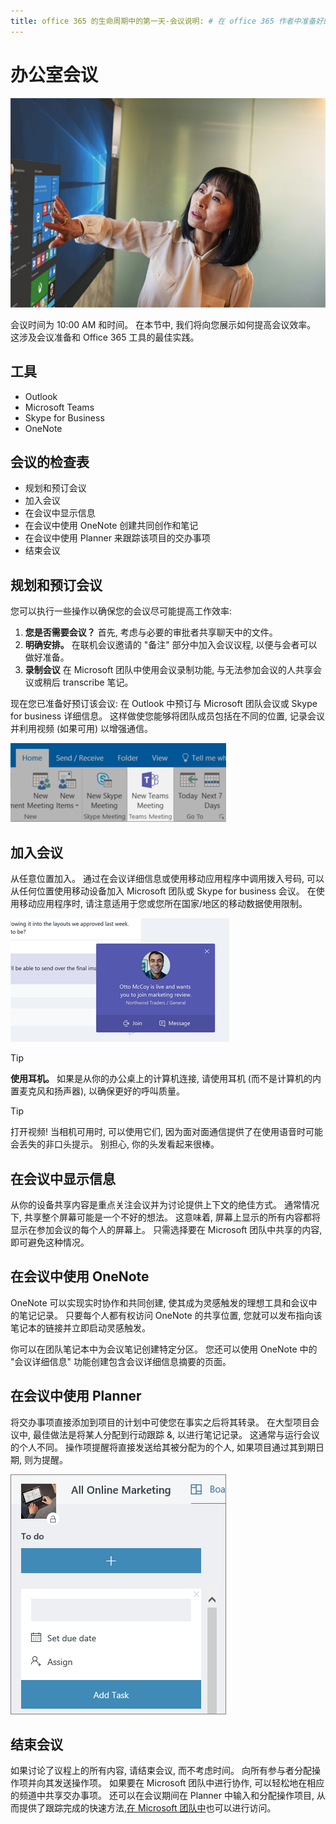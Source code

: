 ```yaml
---
title: office 365 的生命周期中的第一天-会议说明: # 在 office 365 作者中准备好的快速步骤: {github-id} # karuanag ms. author: {毫秒-别名} # karuanag ms. 日期: {@date}          # 02/01/2019 毫秒。主题: 入门号码帮助
---
```


# <a name="meeting-at-the-office"></a>办公室会议

![上下班](media/ditl_meeting.png)

会议时间为 10:00 AM 和时间。 在本节中, 我们将向您展示如何提高会议效率。  这涉及会议准备和 Office 365 工具的最佳实践。  

## <a name="tools"></a>工具
- Outlook
- Microsoft Teams
- Skype for Business
- OneNote

## <a name="checklist-for-your-meeting"></a>会议的检查表
- 规划和预订会议
- 加入会议
- 在会议中显示信息
- 在会议中使用 OneNote 创建共同创作和笔记
- 在会议中使用 Planner 来跟踪该项目的交办事项
- 结束会议
 
## <a name="plan-and-book-your-meeting"></a>规划和预订会议
您可以执行一些操作以确保您的会议尽可能提高工作效率:

1. **您是否需要会议？** 首先, 考虑与必要的审批者共享聊天中的文件。  
1. **明确安排。**  在联机会议邀请的 "备注" 部分中加入会议议程, 以便与会者可以做好准备。
1. **录制会议** 在 Microsoft 团队中使用会议录制功能, 与无法参加会议的人共享会议或稍后 transcribe 笔记。  

现在您已准备好预订该会议: 在 Outlook 中预订与 Microsoft 团队会议或 Skype for business 详细信息。 这样做使您能够将团队成员包括在不同的位置, 记录会议并利用视频 (如果可用) 以增强通信。 

![Outlook 中的团队 ](media/ditl_teamsoutlook.png)

## <a name="join-a-meeting"></a>加入会议
从任意位置加入。 通过在会议详细信息或使用移动应用程序中调用拨入号码, 可以从任何位置使用移动设备加入 Microsoft 团队或 Skype for business 会议。 在使用移动应用程序时, 请注意适用于您或您所在国家/地区的移动数据使用限制。

![团队会议加入通知](media/ditl_teamsjoin.png)

> [!TIP]
> **使用耳机。** 如果是从你的办公桌上的计算机连接, 请使用耳机 (而不是计算机的内置麦克风和扬声器), 以确保更好的呼叫质量。

> [!TIP]
> 打开视频! 当相机可用时, 可以使用它们, 因为面对面通信提供了在使用语音时可能会丢失的非口头提示。 别担心, 你的头发看起来很棒。 

## <a name="present-information-in-a-meeting"></a>在会议中显示信息
从你的设备共享内容是重点关注会议并为讨论提供上下文的绝佳方式。 通常情况下, 共享整个屏幕可能是一个不好的想法。 这意味着, 屏幕上显示的所有内容都将显示在参加会议的每个人的屏幕上。 只需选择要在 Microsoft 团队中共享的内容, 即可避免这种情况。 

## <a name="use-onenote-in-a-meeting"></a>在会议中使用 OneNote
OneNote 可以实现实时协作和共同创建, 使其成为灵感触发的理想工具和会议中的笔记记录。 只要每个人都有权访问 OneNote 的共享位置, 您就可以发布指向该笔记本的链接并立即启动灵感触发。

你可以在团队笔记本中为会议笔记创建特定分区。 您还可以使用 OneNote 中的 "会议详细信息" 功能创建包含会议详细信息摘要的页面。

## <a name="use-planner-in-a-meeting"></a>在会议中使用 Planner
将交办事项直接添加到项目的计划中可使您在事实之后将其转录。 在大型项目会议中, 最佳做法是将某人分配到行动跟踪 &, 以进行笔记记录。 这通常与运行会议的个人不同。 操作项提醒将直接发送给其被分配为的个人, 如果项目通过其到期日期, 则为提醒。 

![Planner 任务](media/ditl_task.png)

## <a name="end-a-meeting"></a>结束会议
如果讨论了议程上的所有内容, 请结束会议, 而不考虑时间。 向所有参与者分配操作项并向其发送操作项。 如果要在 Microsoft 团队中进行协作, 可以轻松地在相应的频道中共享交办事项。 还可以在会议期间在 Planner 中输入和分配操作项目, 从而提供了跟踪完成的快速方法,[在 Microsoft 团队中](https://support.office.com/en-us/article/use-planner-in-microsoft-teams-62798a9f-e8f7-4722-a700-27dd28a06ee0)也可以进行访问。 